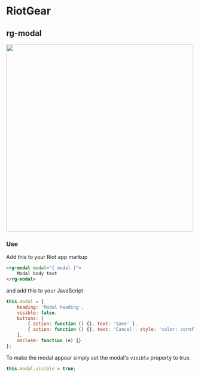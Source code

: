 # RiotGear

## rg-modal

<img src="https://raw.githubusercontent.com/RiotGear/rg-modal/master/demo/img/example.png" width="500px" />

### Use

Add this to your Riot app markup

```html
<rg-modal modal="{ modal }">
	Modal body text
</rg-modal>
```

and add this to your JavaScript

```javascript
this.modal = {
	heading: 'Modal heading',
	visible: false,
	buttons: [
		{ action: function () {}, text: 'Save' },
		{ action: function () {}, text: 'Cancel', style: 'color: cornflowerblue;' }
	],
	onclose: function (e) {}
};
```

To make the modal appear simply set the modal's `visible` property to true.

```javascript
this.modal.visible = true;
```
